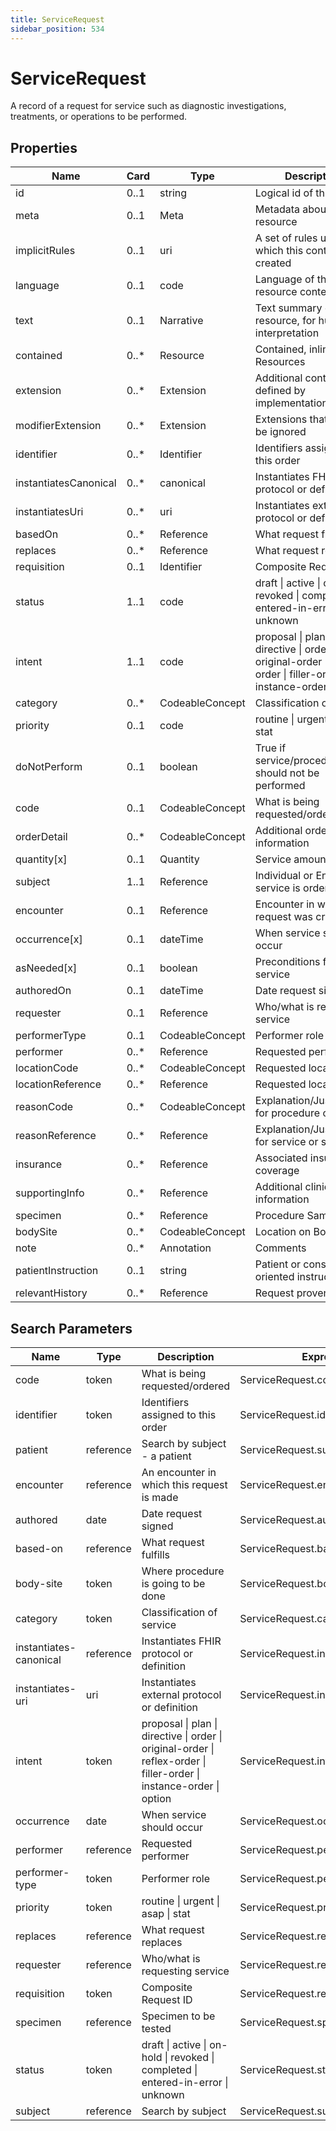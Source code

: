 ```yaml
---
title: ServiceRequest
sidebar_position: 534
---
```


# ServiceRequest

A record of a request for service such as diagnostic investigations, treatments, or operations to be performed.

## Properties

| Name | Card | Type | Description |
| --- | --- | --- | --- |
| id | 0..1 | string | Logical id of this artifact
| meta | 0..1 | Meta | Metadata about the resource
| implicitRules | 0..1 | uri | A set of rules under which this content was created
| language | 0..1 | code | Language of the resource content
| text | 0..1 | Narrative | Text summary of the resource, for human interpretation
| contained | 0..* | Resource | Contained, inline Resources
| extension | 0..* | Extension | Additional content defined by implementations
| modifierExtension | 0..* | Extension | Extensions that cannot be ignored
| identifier | 0..* | Identifier | Identifiers assigned to this order
| instantiatesCanonical | 0..* | canonical | Instantiates FHIR protocol or definition
| instantiatesUri | 0..* | uri | Instantiates external protocol or definition
| basedOn | 0..* | Reference | What request fulfills
| replaces | 0..* | Reference | What request replaces
| requisition | 0..1 | Identifier | Composite Request ID
| status | 1..1 | code | draft \| active \| on-hold \| revoked \| completed \| entered-in-error \| unknown
| intent | 1..1 | code | proposal \| plan \| directive \| order \| original-order \| reflex-order \| filler-order \| instance-order \| option
| category | 0..* | CodeableConcept | Classification of service
| priority | 0..1 | code | routine \| urgent \| asap \| stat
| doNotPerform | 0..1 | boolean | True if service/procedure should not be performed
| code | 0..1 | CodeableConcept | What is being requested/ordered
| orderDetail | 0..* | CodeableConcept | Additional order information
| quantity[x] | 0..1 | Quantity | Service amount
| subject | 1..1 | Reference | Individual or Entity the service is ordered for
| encounter | 0..1 | Reference | Encounter in which the request was created
| occurrence[x] | 0..1 | dateTime | When service should occur
| asNeeded[x] | 0..1 | boolean | Preconditions for service
| authoredOn | 0..1 | dateTime | Date request signed
| requester | 0..1 | Reference | Who/what is requesting service
| performerType | 0..1 | CodeableConcept | Performer role
| performer | 0..* | Reference | Requested performer
| locationCode | 0..* | CodeableConcept | Requested location
| locationReference | 0..* | Reference | Requested location
| reasonCode | 0..* | CodeableConcept | Explanation/Justification for procedure or service
| reasonReference | 0..* | Reference | Explanation/Justification for service or service
| insurance | 0..* | Reference | Associated insurance coverage
| supportingInfo | 0..* | Reference | Additional clinical information
| specimen | 0..* | Reference | Procedure Samples
| bodySite | 0..* | CodeableConcept | Location on Body
| note | 0..* | Annotation | Comments
| patientInstruction | 0..1 | string | Patient or consumer-oriented instructions
| relevantHistory | 0..* | Reference | Request provenance

## Search Parameters

| Name | Type | Description | Expression
| --- | --- | --- | --- |
| code | token | What is being requested/ordered | ServiceRequest.code
| identifier | token | Identifiers assigned to this order | ServiceRequest.identifier
| patient | reference | Search by subject - a patient | ServiceRequest.subject
| encounter | reference | An encounter in which this request is made | ServiceRequest.encounter
| authored | date | Date request signed | ServiceRequest.authoredOn
| based-on | reference | What request fulfills | ServiceRequest.basedOn
| body-site | token | Where procedure is going to be done | ServiceRequest.bodySite
| category | token | Classification of service | ServiceRequest.category
| instantiates-canonical | reference | Instantiates FHIR protocol or definition | ServiceRequest.instantiatesCanonical
| instantiates-uri | uri | Instantiates external protocol or definition | ServiceRequest.instantiatesUri
| intent | token | proposal \| plan \| directive \| order \| original-order \| reflex-order \| filler-order \| instance-order \| option | ServiceRequest.intent
| occurrence | date | When service should occur | ServiceRequest.occurrence
| performer | reference | Requested performer | ServiceRequest.performer
| performer-type | token | Performer role | ServiceRequest.performerType
| priority | token | routine \| urgent \| asap \| stat | ServiceRequest.priority
| replaces | reference | What request replaces | ServiceRequest.replaces
| requester | reference | Who/what is requesting service | ServiceRequest.requester
| requisition | token | Composite Request ID | ServiceRequest.requisition
| specimen | reference | Specimen to be tested | ServiceRequest.specimen
| status | token | draft \| active \| on-hold \| revoked \| completed \| entered-in-error \| unknown | ServiceRequest.status
| subject | reference | Search by subject | ServiceRequest.subject

